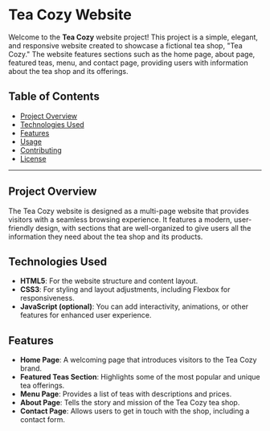 # Tea Cozy Website

Welcome to the **Tea Cozy** website project! This project is a simple, elegant, and responsive website created to showcase a fictional tea shop, "Tea Cozy." The website features sections such as the home page, about page, featured teas, menu, and contact page, providing users with information about the tea shop and its offerings.

## Table of Contents
- [Project Overview](#project-overview)
- [Technologies Used](#technologies-used)
- [Features](#features)
- [Usage](#usage)
- [Contributing](#contributing)
- [License](#license)

---

## Project Overview

The Tea Cozy website is designed as a multi-page website that provides visitors with a seamless browsing experience. It features a modern, user-friendly design, with sections that are well-organized to give users all the information they need about the tea shop and its products. 

## Technologies Used

- **HTML5**: For the website structure and content layout.
- **CSS3**: For styling and layout adjustments, including Flexbox for responsiveness.
- **JavaScript (optional)**: You can add interactivity, animations, or other features for enhanced user experience.

## Features

- **Home Page**: A welcoming page that introduces visitors to the Tea Cozy brand.
- **Featured Teas Section**: Highlights some of the most popular and unique tea offerings.
- **Menu Page**: Provides a list of teas with descriptions and prices.
- **About Page**: Tells the story and mission of the Tea Cozy tea shop.
- **Contact Page**: Allows users to get in touch with the shop, including a contact form.

